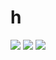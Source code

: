 # h
<img src="https://gist.githubusercontent.com/theverygaming/398b8d0f0f6d11397b567402908ea033/raw/profile.svg"/>
<img src="https://github-readme-stats.vercel.app/api?username=theverygaming&count_private=true&line_height=21&show_icons=true&hide_border=true&theme=dark"/>
<img src="https://github-readme-stats.vercel.app/api/top-langs/?username=theverygaming&layout=compact&card_width=250&hide_border=true&theme=dark"/>
